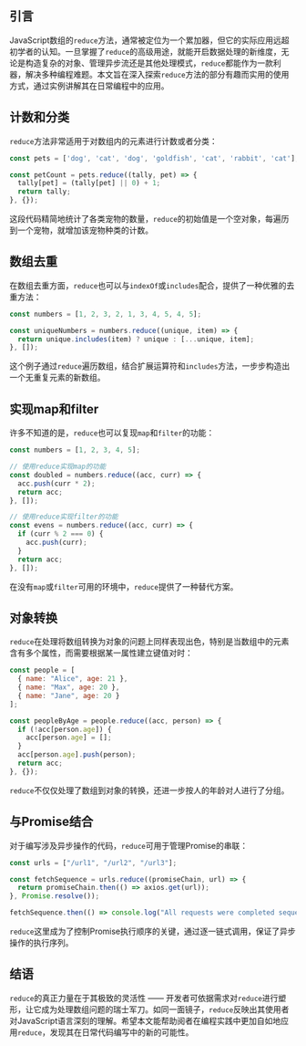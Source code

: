 ## 引言

JavaScript数组的`reduce`方法，通常被定位为一个累加器，但它的实际应用远超初学者的认知。一旦掌握了`reduce`的高级用途，就能开启数据处理的新维度，无论是构造复杂的对象、管理异步流还是其他处理模式，`reduce`都能作为一款利器，解决多种编程难题。本文旨在深入探索`reduce`方法的部分有趣而实用的使用方式，通过实例讲解其在日常编程中的应用。

## 计数和分类

`reduce`方法非常适用于对数组内的元素进行计数或者分类：

```javascript
const pets = ['dog', 'cat', 'dog', 'goldfish', 'cat', 'rabbit', 'cat'];

const petCount = pets.reduce((tally, pet) => {
  tally[pet] = (tally[pet] || 0) + 1;
  return tally;
}, {});
```

这段代码精简地统计了各类宠物的数量，`reduce`的初始值是一个空对象，每遍历到一个宠物，就增加该宠物种类的计数。

## 数组去重

在数组去重方面，`reduce`也可以与`indexOf`或`includes`配合，提供了一种优雅的去重方法：

```javascript
const numbers = [1, 2, 3, 2, 1, 3, 4, 5, 4, 5];

const uniqueNumbers = numbers.reduce((unique, item) => {
  return unique.includes(item) ? unique : [...unique, item];
}, []);
```

这个例子通过`reduce`遍历数组，结合扩展运算符和`includes`方法，一步步构造出一个无重复元素的新数组。

## 实现map和filter

许多不知道的是，`reduce`也可以复现`map`和`filter`的功能：

```javascript
const numbers = [1, 2, 3, 4, 5];

// 使用reduce实现map的功能
const doubled = numbers.reduce((acc, curr) => {
  acc.push(curr * 2);
  return acc;
}, []);

// 使用reduce实现filter的功能
const evens = numbers.reduce((acc, curr) => {
  if (curr % 2 === 0) {
    acc.push(curr);
  }
  return acc;
}, []);
```

在没有`map`或`filter`可用的环境中，`reduce`提供了一种替代方案。

## 对象转换

`reduce`在处理将数组转换为对象的问题上同样表现出色，特别是当数组中的元素含有多个属性，而需要根据某一属性建立键值对时：

```javascript
const people = [
  { name: "Alice", age: 21 },
  { name: "Max", age: 20 },
  { name: "Jane", age: 20 }
];

const peopleByAge = people.reduce((acc, person) => {
  if (!acc[person.age]) {
    acc[person.age] = [];
  }
  acc[person.age].push(person);
  return acc;
}, {});
```

`reduce`不仅仅处理了数组到对象的转换，还进一步按人的年龄对人进行了分组。

## 与Promise结合

对于编写涉及异步操作的代码，`reduce`可用于管理Promise的串联：

```javascript
const urls = ["/url1", "/url2", "/url3"];

const fetchSequence = urls.reduce((promiseChain, url) => {
  return promiseChain.then(() => axios.get(url));
}, Promise.resolve());

fetchSequence.then(() => console.log("All requests were completed sequentially."));
```

`reduce`这里成为了控制Promise执行顺序的关键，通过逐一链式调用，保证了异步操作的执行序列。

## 结语

`reduce`的真正力量在于其极致的灵活性 —— 开发者可依据需求对`reduce`进行塑形，让它成为处理数组问题的瑞士军刀。如同一面镜子，`reduce`反映出其使用者对JavaScript语言深刻的理解。希望本文能帮助阅者在编程实践中更加自如地应用`reduce`，发现其在日常代码编写中的新的可能性。